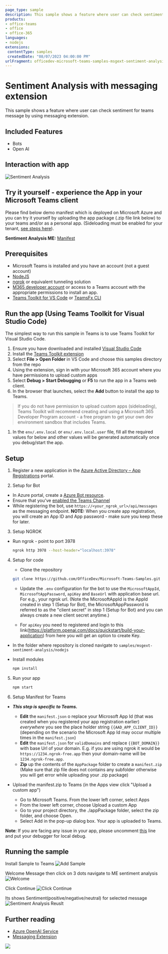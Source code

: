 ```yaml
---
page_type: sample
description: This sample shows a feature where user can check sentiment for teams message by using messaging extension.
products:
- office-teams
- office
- office-365
languages:
- nodejs
extensions:
 contentType: samples
 createdDate: "08/07/2023 04:00:00 PM"
urlFragment: officedev-microsoft-teams-samples-msgext-sentiment-analysis-nodejs
---
```


# Sentiment Analysis with messaging extension

This sample shows a feature where user can check sentiment for teams message by using messaging extension.

## Included Features
* Bots
* Open AI

## Interaction with app

![Sentiment Analysis](Images/Sentiment_Analysis.gif)

## Try it yourself - experience the App in your Microsoft Teams client
Please find below demo manifest which is deployed on Microsoft Azure and you can try it yourself by uploading the app package (.zip file link below) to your teams and/or as a personal app. (Sideloading must be enabled for your tenant, [see steps here](https://docs.microsoft.com/microsoftteams/platform/concepts/build-and-test/prepare-your-o365-tenant#enable-custom-teams-apps-and-turn-on-custom-app-uploading)).

**Sentiment Analysis ME:** [Manifest](/samples/)

## Prerequisites

- Microsoft Teams is installed and you have an account (not a guest account)
-  [NodeJS](https://nodejs.org/en/)
-  [ngrok](https://ngrok.com/) or equivalent tunneling solution
-  [M365 developer account](https://docs.microsoft.com/microsoftteams/platform/concepts/build-and-test/prepare-your-o365-tenant) or access to a Teams account with the 
   appropriate permissions to install an app.
- [Teams Toolkit for VS Code](https://marketplace.visualstudio.com/items?itemName=TeamsDevApp.ms-teams-vscode-extension) or [TeamsFx CLI](https://learn.microsoft.com/microsoftteams/platform/toolkit/teamsfx-cli?pivots=version-one)

## Run the app (Using Teams Toolkit for Visual Studio Code)

The simplest way to run this sample in Teams is to use Teams Toolkit for Visual Studio Code.
1. Ensure you have downloaded and installed [Visual Studio Code](https://code.visualstudio.com/docs/setup/setup-overview)
1. Install the [Teams Toolkit extension](https://marketplace.visualstudio.com/items?itemName=TeamsDevApp.ms-teams-vscode-extension)
1. Select **File > Open Folder** in VS Code and choose this samples directory from the repo
1. Using the extension, sign in with your Microsoft 365 account where you have permissions to upload custom apps
1. Select **Debug > Start Debugging** or **F5** to run the app in a Teams web client.
1. In the browser that launches, select the **Add** button to install the app to Teams.
> If you do not have permission to upload custom apps (sideloading), Teams Toolkit will recommend creating and using a Microsoft 365 Developer Program account - a free program to get your own dev environment sandbox that includes Teams.
1. In the `env/.env.local` or `env/.env.local.user` file, fill all the required values for below and other values will be generated automatically once you debug/start the app.

## Setup
1. Register a new application in the [Azure Active Directory – App Registrations](https://go.microsoft.com/fwlink/?linkid=2083908) portal.

2. Setup for Bot
- In Azure portal, create a [Azure Bot resource](https://docs.microsoft.com/azure/bot-service/bot-builder-authentication?view=azure-bot-service-4.0&tabs=csharp%2Caadv2).
- Ensure that you've [enabled the Teams Channel](https://docs.microsoft.com/azure/bot-service/channel-connect-teams?view=azure-bot-service-4.0)
- While registering the bot, use `https://<your_ngrok_url>/api/messages` as the messaging endpoint.
**NOTE:** When you create app registration, you will create an App ID and App password - make sure you keep these for later.

3. Setup NGROK
 - Run ngrok - point to port 3978

    ```bash
    ngrok http 3978 --host-header="localhost:3978"
    ```
4. Setup for code
   - Clone the repository

    ```bash
    git clone https://github.com/OfficeDev/Microsoft-Teams-Samples.git
    ```
   - Update the `.env` configuration for the bot to use the `MicrosoftAppId`, `MicrosoftAppPassword`, `apiKey` and `BaseUrl`  with application base url. For e.g., your ngrok url. (Note the MicrosoftAppId is the AppId created in step 1 (Setup for Bot), the MicrosoftAppPassword is referred to as the "client secret" in step 1 (Setup for Bot) and you can always create a new client secret anytime.)

   - For `apiKey` you need to registered and login to this link(https://platform.openai.com/docs/quickstart/build-your-application) from here you will get an option to create Key.

- In the folder where repository is cloned navigate to `samples/msgext-sentiment-analysis/nodejs`
- Install modules

    ```bash
    npm install
    ```
5) Run your app

    ```bash
    npm start
    ```

6) Setup Manifest for Teams
- __*This step is specific to Teams.*__
    - **Edit** the `manifest.json` o replace your Microsoft App Id (that was created when you registered your app registration earlier) *everywhere* you see the place holder string `{{AAD_APP_CLIENT_ID}}` (depending on the scenario the Microsoft App Id may occur multiple times in the `manifest.json`)
    - **Edit** the `manifest.json` for `validDomains` and replace `{{BOT_DOMAIN}}` with base Url of your domain. E.g. if you are using ngrok it would be `https://1234.ngrok-free.app` then your domain-name will be `1234.ngrok-free.app`.
    - **Zip** up the contents of the `AppPackage` folder to create a `manifest.zip` (Make sure that zip file does not contains any subfolder otherwise you will get error while uploading your .zip package)

- Upload the manifest.zip to Teams (in the Apps view click "Upload a custom app")
   - Go to Microsoft Teams. From the lower left corner, select Apps
   - From the lower left corner, choose Upload a custom App
   - Go to your project directory, the ./appPackage folder, select the zip folder, and choose Open.
   - Select Add in the pop-up dialog box. Your app is uploaded to Teams.

**Note**: If you are facing any issue in your app, please uncomment [this](https://github.com/OfficeDev/Microsoft-Teams-Samples/blob/main/samples/msgext-message-reminder/nodejs/index.js#L44) line and put your debugger for local debug.

## Running the sample

Install Sample to Teams
![Add Sample ](Images/1.Add_Sample.PNG)

Welcome Message then click on 3 dots navigate to ME sentiment analysis
![Welcome](Images/2.Welcome_SentimentAnalysis.PNG)

 Click Continue 
![Click Continue](Images/3.Click_Continue.PNG)

Its shows Sentiment(positive/negative/neutral) for selected message
![Sentiment Analysis Reuslt ](Images/4.Result.PNG)

## Further reading
- [Azure OpenAI Service](https://learn.microsoft.com/azure/ai-services/openai/overview)
- [Messaging Extension](https://learn.microsoft.com/microsoftteams/platform/messaging-extensions/how-to/action-commands/define-action-command)


<img src="https://pnptelemetry.azurewebsites.net/microsoft-teams-samples/samples/msgext-sentiment-analysis-nodejs" />